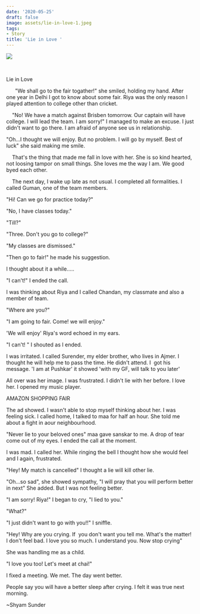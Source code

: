 ```yaml
---
date: '2020-05-25'
draft: false
image: assets/lie-in-love-1.jpeg
tags:
- Story
title: 'Lie in Love '
---
```

[![](https://images.newindianexpress.com/uploads/user/imagelibrary/2022/6/20/w1200X800/HOLES.jpg)](https://images.newindianexpress.com/uploads/user/imagelibrary/2022/6/20/w1200X800/HOLES.jpg)

  
 

Lie in Love

  

      "We shall go to the fair togather!" she smiled, holding my hand. After one year in Delhi I got to know about some fair. Riya was the only reason I played attention to college other than cricket.

    "No! We have a match against Brisben tomorrow. Our captain will have college. I will lead the team. I am sorry!" I managed to make an excuse. I just didn't want to go there. I am afraid of anyone see us in relationship.

"Oh...I thought we will enjoy. But no problem. I will go by myself. Best of luck" she said making me smile.

    That's the thing that made me fall in love with her. She is so kind hearted, not loosing tampor on small things. She loves me the way I am. We good byed each other.

    The next day, I wake up late as not usual. I completed all formalities. I called Guman, one of the team members.

"Hi! Can we go for practice today?"

"No, I have classes today." 

"Till?" 

"Three. Don't you go to college?" 

"My classes are dismissed." 

"Then go to fair!" he made his suggestion. 

I thought about it a while..... 

"I can't!" I ended the call. 

I was thinking about Riya and I called Chandan, my classmate and also a member of team. 

"Where are you?" 

"I am going to fair. Come! we will enjoy." 

'We will enjoy' Riya's word echoed in my ears. 

"I can't! " I shouted as I ended. 

I was irritated. I called Surender, my elder brother, who lives in Ajmer. I thought he will help me to pass the time. He didn't attend. I  got his message. 'I am at Pushkar' it showed 'with my GF, will talk to you later' 

All over was her image. I was frustrated. I didn't lie with her before. I love her. I opened my music player. 

AMAZON SHOPPING FAIR 

The ad showed. I wasn't able to stop myself thinking about her. I was feeling sick. I called home, I talked to maa for half an hour. She told me about a fight in aour neighbourhood. 

"Never lie to your beloved ones" maa gave sanskar to me. A drop of tear come out of my eyes. I ended the call at the moment. 

I was mad. I called her. While ringing the bell I thought how she would feel and I again, frustrated. 

"Hey! My match is cancelled" I thought a lie will kill other lie. 

"Oh...so sad", she showed sympathy, "I will pray that you will perform better in next" She added. But I was not feeling better. 

"I am sorry! Riya!" I began to cry, "I lied to you." 

"What?" 

"I just didn't want to go with you!!" I sniffle. 

"Hey! Why are you crying. If  you don't want you tell me. What's the matter! I don't feel bad. I love you so much. I understand you. Now stop crying" 

She was handling me as a child. 

"I love you too! Let's meet at chai!" 

I fixed a meeting. We met. The day went better. 

People say you will have a better sleep after crying. I felt it was true next morning.

  

~Shyam Sunder